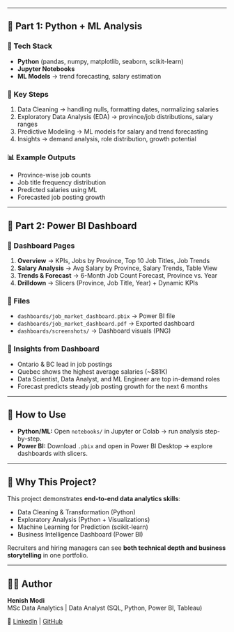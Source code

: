 
---

## 🔹 Part 1: Python + ML Analysis

### 🔧 Tech Stack
- **Python** (pandas, numpy, matplotlib, seaborn, scikit-learn)
- **Jupyter Notebooks**
- **ML Models** → trend forecasting, salary estimation

### 📑 Key Steps
1. Data Cleaning → handling nulls, formatting dates, normalizing salaries  
2. Exploratory Data Analysis (EDA) → province/job distributions, salary ranges  
3. Predictive Modeling → ML models for salary and trend forecasting  
4. Insights → demand analysis, role distribution, growth potential  

### 📊 Example Outputs
- Province-wise job counts  
- Job title frequency distribution  
- Predicted salaries using ML  
- Forecasted job posting growth  

---

## 🔹 Part 2: Power BI Dashboard

### 📑 Dashboard Pages
1. **Overview** → KPIs, Jobs by Province, Top 10 Job Titles, Job Trends  
2. **Salary Analysis** → Avg Salary by Province, Salary Trends, Table View  
3. **Trends & Forecast** → 6-Month Job Count Forecast, Province vs. Year  
4. **Drilldown** → Slicers (Province, Job Title, Year) + Dynamic KPIs  

### 📂 Files
- `dashboards/job_market_dashboard.pbix` → Power BI file  
- `dashboards/job_market_dashboard.pdf` → Exported dashboard  
- `dashboards/screenshots/` → Dashboard visuals (PNG)  

### 🔎 Insights from Dashboard
- Ontario & BC lead in job postings  
- Quebec shows the highest average salaries (~$81K)  
- Data Scientist, Data Analyst, and ML Engineer are top in-demand roles  
- Forecast predicts steady job posting growth for the next 6 months  

---

## 🚀 How to Use
- **Python/ML:** Open `notebooks/` in Jupyter or Colab → run analysis step-by-step.  
- **Power BI:** Download `.pbix` and open in Power BI Desktop → explore dashboards with slicers.  

---

## 📌 Why This Project?
This project demonstrates **end-to-end data analytics skills**:  
- Data Cleaning & Transformation (Python)  
- Exploratory Analysis (Python + Visualizations)  
- Machine Learning for Prediction (scikit-learn)  
- Business Intelligence Dashboard (Power BI)  

Recruiters and hiring managers can see **both technical depth and business storytelling** in one portfolio.

---

## 👨‍💻 Author
**Henish Modi**  
MSc Data Analytics | Data Analyst (SQL, Python, Power BI, Tableau)  

🔗 [LinkedIn](https://linkedin.com/in/henishmodi24) | [GitHub](https://github.com/HenishModi)
